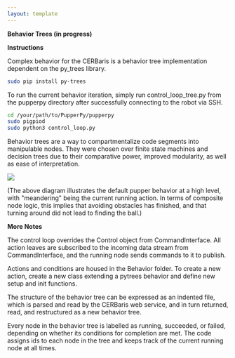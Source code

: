```yaml
---
layout: template
---
```

**Behavior Trees (in progress)**

**Instructions**

Complex behavior for the CERBaris is a behavior tree implementation dependent on the py_trees library.

~~~bash
sudo pip install py-trees
~~~

To run the current behavior iteration, simply run control_loop_tree.py from the pupperpy directory after successfully connecting to the robot via SSH.
~~~bash
cd /your/path/to/PupperPy/pupperpy
sudo pigpiod
sudo python3 control_loop.py
~~~

Behavior trees are a way to compartmentalize code segments into manipulable nodes. They were chosen over finite state machines and decision trees due to their comparative power, improved modularity, as well as ease of interpretation.

![](https://i.imgur.com/FaxbZai.png)

(The above diagram illustrates the default pupper behavior at a high level, with "meandering" being the current running action. In terms of composite node logic, this implies that avoiding obstacles has finished, and that turning around did not lead to finding the ball.)

**More Notes**

The control loop overrides the Control object from CommandInterface. All action leaves are subscribed to the incoming data stream from CommandInterface, and the running node sends commands to it to publish.

Actions and conditions are housed in the Behavior folder. To create a new action, create a new class extending a pytrees behavior and define new setup and init functions.

The structure of the behavior tree can be expressed as an indented file, which is parsed and read by the CERBaris web service, and in turn returned, read, and restructured as a new behavior tree.

Every node in the behavior tree is labelled as running, succeeded, or failed, depending on whether its conditions for completion are met. The code assigns ids to each node in the tree and keeps track of the current running node at all times.
